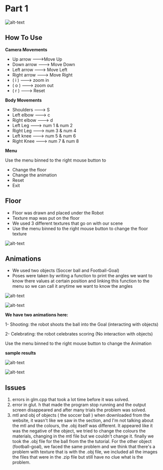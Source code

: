# Part 1

![alt-text](https://github.com/sbme-tutorials/cg-task3-_team-16/blob/main/Part1/samples/shot.png)

## How To Use
**Camera Movements**
-   Up arrow --->Move Up
-   Down arrow ---> Move Down
-   Left arrow ---> Move Left
-   Right arrow ---> Move Right
- ( i )   --->  zoom in
- ( o )  --->  zoom out
- ( r )  ---> Reset

**Body Movements**
 - Shoulders ---> S
 - Left elbow ---> c
 - Right elbow ---> d
 - Left Leg ---> num 1 & num 2
 - Right Leg ---> num 3 & num 4
 - Left knee --->  num 5 & num 6
 - Right Knee ---> num 7 & num 8

**Menu**

Use the menu binned to the right mouse button to 

 - Change the floor
 - Change the animation
 - Reset
 - Exit

##  Floor

- Floor was drawn and placed under the Robot
- Texture map was put on the floor 
- We used 3 different textures that go on with our scene 
-  Use the menu binned to the right mouse button to change the floor texture

![alt-text](https://github.com/sbme-tutorials/cg-task3-_team-16/blob/main/Part1/samples/floor.gif)

## Animations

- We used two objects (Soccer ball and Football-Goal)
- Poses were taken by writing a function to print the angles we want to know there values at certain position and linking this function to the menu so we can call it anytime we want to know the angles 

![alt-text](https://github.com/sbme-tutorials/cg-task3-_team-16/blob/main/Part1/samples/angles.png)

![alt-text](https://github.com/sbme-tutorials/cg-task3-_team-16/blob/main/Part1/samples/angles%20results.png)




**We have two animations here:**

1- Shooting: the robot shoots the ball into the Goal (interacting with objects)

2- Celebrating: the robot celebrates scoring (No interaction with objects)

Use the menu binned to the right mouse button to change the Animation



**sample results**

![alt-text](https://github.com/sbme-tutorials/cg-task3-_team-16/blob/main/Part1/samples/shooting.gif)

![alt-text](https://github.com/sbme-tutorials/cg-task3-_team-16/blob/main/Part1/samples/celebrating.gif)




## Issues 

 1. errors in glm.cpp that took a lot time before it was solved.
 2.  error in glut. h that made the program stop running and the output screen disappeared and after many trials the problem was solved.
 3. mtl and obj of objects ( the soccer ball ) when downloaded from the website, it wasn't like we saw in the section, and I'm not talking about the mtl and the colours, the .obj itself was different. It appeared like it was the negative of the object, we tried to change the colours the materials, changing in the mtl file but we couldn't change it. finally we took the .obj file for the ball from the the tutorial. For the other object (football-goal), we faced the same problem and we think that there's a problem with texture that is with the .obj file, we included all the images the files that were in the .zip file but still have no clue what is the problem.
